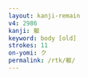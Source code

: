 ```yaml
---
layout: kanji-remain
v4: 2986
kanji: 躯
keyword: body [old]
strokes: 11
on-yomi: ク
permalink: /rtk/躯/
---
```






